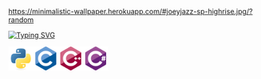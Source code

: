 https://minimalistic-wallpaper.herokuapp.com/#joeyjazz-sp-highrise.jpg/?random


[![Typing SVG](https://readme-typing-svg.herokuapp.com?color=02F76D&center=true&lines=Passionate+About+Code;Work+Smarter+Not+Harder)](https://git.io/typing-svg)




























<img src="https://github.com/devicons/devicon/blob/master/icons/python/python-original.svg" alt="Python Logo" width="50"/><img src="https://github.com/devicons/devicon/blob/master/icons/c/c-original.svg" alt="C Logo" width="50"/><img src="https://github.com/devicons/devicon/blob/master/icons/cplusplus/cplusplus-original.svg" alt="CPlusPlus Logo" width="50"/><img src="https://github.com/devicons/devicon/blob/master/icons/csharp/csharp-original.svg" alt="CSharp Logo" width="50"/>

